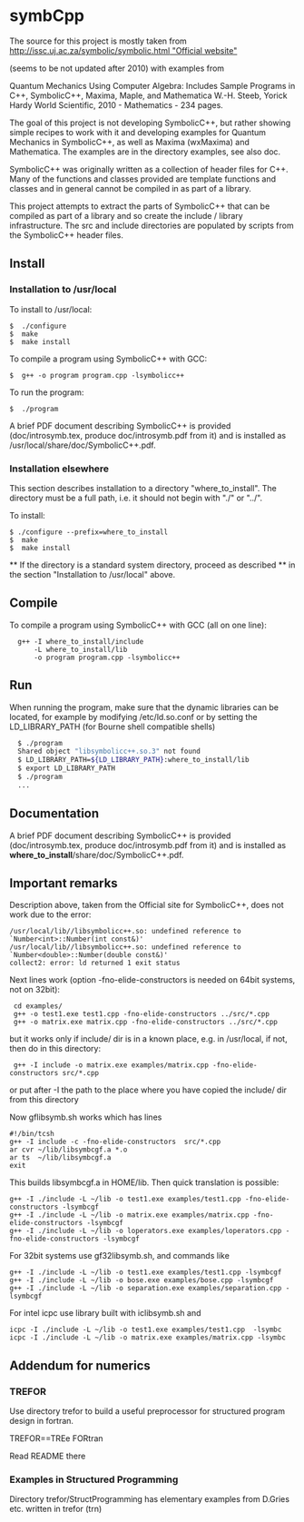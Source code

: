 # symbCpp

The source for this project is mostly taken from [http://issc.uj.ac.za/symbolic/symbolic.html "Official website"](http://issc.uj.ac.za/symbolic/symbolic.html)

(seems to be not updated after 2010) with examples from

Quantum Mechanics Using Computer Algebra: Includes Sample Programs in C++, SymbolicC++, Maxima, Maple, and Mathematica
W.-H. Steeb, Yorick Hardy World Scientific, 2010 - Mathematics - 234 pages.

The goal of this project is not developing SymbolicC++, but rather
showing simple recipes to work with it and developing
examples for Quantum Mechanics in SymbolicC++, as well as Maxima (wxMaxima) and Mathematica.
The examples are in the directory examples, see also doc.

SymbolicC++ was originally written as a collection of header files
for C++. Many of the functions and classes provided are template
functions and classes and in general cannot be compiled in as part
of a library.

This project attempts to extract the parts of SymbolicC++ that can
be compiled as part of a library and so create the include / library
infrastructure. The src and include directories are populated by
scripts from the SymbolicC++ header files.

## Install

### Installation to /usr/local

To install to /usr/local:
```shell
$  ./configure
$  make
$  make install
```

To compile a program using SymbolicC++ with GCC:
```shell
$  g++ -o program program.cpp -lsymbolicc++
```

To run the program:
```shell
$  ./program
```

A brief PDF document describing SymbolicC++ is provided
(doc/introsymb.tex, produce doc/introsymb.pdf from it)
and is installed as /usr/local/share/doc/SymbolicC++.pdf.


### Installation elsewhere

This section describes installation to a directory "where_to_install".
The directory must be a full path, i.e. it should not begin with "./" or
"../".

To install:
```shell
$ ./configure --prefix=where_to_install
$  make
$  make install
```

** If the directory is a standard system directory, proceed as described
** in the section "Installation to /usr/local" above.

## Compile

To compile a program using SymbolicC++ with GCC (all on one line):
```shell
  g++ -I where_to_install/include
      -L where_to_install/lib
      -o program program.cpp -lsymbolicc++
```

## Run

When running the program, make sure that the dynamic libraries can be located,
for example by modifying /etc/ld.so.conf or by setting the LD_LIBRARY_PATH
(for Bourne shell compatible shells)
```bash
  $ ./program
  Shared object "libsymbolicc++.so.3" not found
  $ LD_LIBRARY_PATH=${LD_LIBRARY_PATH}:where_to_install/lib
  $ export LD_LIBRARY_PATH
  $ ./program
  ...
```

## Documentation

A brief PDF document describing SymbolicC++ is provided
(doc/introsymb.tex, produce doc/introsymb.pdf from it)
and is installed as **where_to_install**/share/doc/SymbolicC++.pdf.


## Important remarks

Description above, taken from the Official site for SymbolicC++, does not work due to the error:
```shell
/usr/local/lib//libsymbolicc++.so: undefined reference to `Number<int>::Number(int const&)'
/usr/local/lib//libsymbolicc++.so: undefined reference to `Number<double>::Number(double const&)'
collect2: error: ld returned 1 exit status
```

Next lines work (option -fno-elide-constructors is needed on 64bit systems, not on 32bit):
```shell
 cd examples/
 g++ -o test1.exe test1.cpp -fno-elide-constructors ../src/*.cpp
 g++ -o matrix.exe matrix.cpp -fno-elide-constructors ../src/*.cpp
```

but it works only if include/ dir is in a known place, e.g. in /usr/local,
if not, then do in this directory:
```shell
 g++ -I include -o matrix.exe examples/matrix.cpp -fno-elide-constructors src/*.cpp
```
or put after -I the path to the place where you have copied the include/ dir from this directory


Now gflibsymb.sh works which has lines
```shell
#!/bin/tcsh
g++ -I include -c -fno-elide-constructors  src/*.cpp
ar cvr ~/lib/libsymbcgf.a *.o
ar ts  ~/lib/libsymbcgf.a
exit
```

This builds libsymbcgf.a in HOME/lib. Then quick translation is possible:
```shell
g++ -I ./include -L ~/lib -o test1.exe examples/test1.cpp -fno-elide-constructors -lsymbcgf
g++ -I ./include -L ~/lib -o matrix.exe examples/matrix.cpp -fno-elide-constructors -lsymbcgf
g++ -I ./include -L ~/lib -o loperators.exe examples/loperators.cpp -fno-elide-constructors -lsymbcgf

```

For 32bit systems use gf32libsymb.sh, and commands like
```shell
g++ -I ./include -L ~/lib -o test1.exe examples/test1.cpp -lsymbcgf
g++ -I ./include -L ~/lib -o bose.exe examples/bose.cpp -lsymbcgf
g++ -I ./include -L ~/lib -o separation.exe examples/separation.cpp -lsymbcgf
```

For intel icpc  use library built with iclibsymb.sh and
```shell
icpc -I ./include -L ~/lib -o test1.exe examples/test1.cpp  -lsymbc
icpc -I ./include -L ~/lib -o matrix.exe examples/matrix.cpp -lsymbc
```

## Addendum for numerics

### TREFOR

Use directory trefor to build a useful  preprocessor for structured program design 
in fortran.

TREFOR==TREe FORtran

Read README there

### Examples in Structured Programming

Directory trefor/StructProgramming has elementary examples from D.Gries etc. written in trefor (trn)
 
